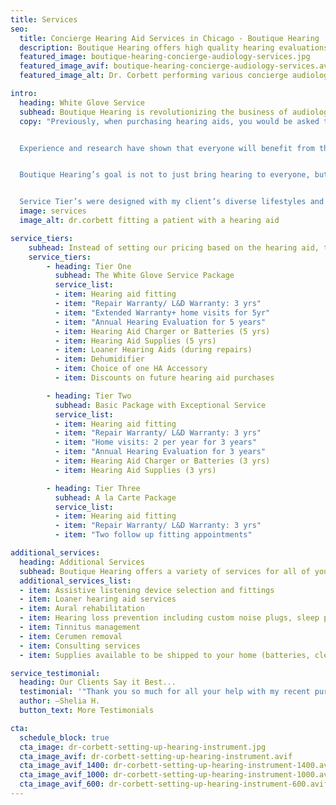 ```yaml
---
title: Services
seo:
  title: Concierge Hearing Aid Services in Chicago - Boutique Hearing
  description: Boutique Hearing offers high quality hearing evaluations, customized, precise hearing aid fittings and service packages that best fits your needs.
  featured_image: boutique-hearing-concierge-audiology-services.jpg
  featured_image_avif: boutique-hearing-concierge-audiology-services.avif
  featured_image_alt: Dr. Corbett performing various concierge audiology services on patients

intro: 
  heading: White Glove Service
  subhead: Boutique Hearing is revolutionizing the business of audiology. We are re-imaging not only the process of hearing aid fittings but also restructuring how they are purchased.
  copy: "Previously, when purchasing hearing aids, you would be asked to select your hearing aid based on your lifestyle and how much money you were willing to spend. Those who were “active” and could afford more received high end hearing aids while those who lived a “calm” life or could not afford as much receive a more basic hearing aid. Which on the surface is the same as how you make most of your larger purchases from furniture to cars. However, purchasing a hearing aid is not like purchasing a car. Even someone living a “calm” life does not live in a sound proof bubble so they are still exposed to environmental noises that degrade the speech signal.


  Experience and research have shown that everyone will benefit from the features offered in high end hearing aids. Why? Simple. The more your hearing aids can do to clean up the speech signal the less effort you will have to put into hearing. When you put less effort into hearing your able to enjoy the conversation and more easily recall that conversation later. 


  Boutique Hearing’s goal is not to just bring hearing to everyone, but to bring quality hearing to everyone. To accomplish this Boutique Hearing restructured how hearing aids are priced. The Tiered pricing structure described below provides everyone the opportunity to purchase quality hearing aids.


  Service Tier’s were designed with my client’s diverse lifestyles and needs in mind. My client’s will receive the same high quality hearing aids whether they purchase them in Tier one, two or three. What varies between the Tiers are the additional white glove services that come with it such as hearing aid accessories, dehumidifiers, and regular follow up visits with Dr. Corbett."
  image: services
  image_alt: dr.corbett fitting a patient with a hearing aid

service_tiers:
    subhead: Instead of setting our pricing based on the hearing aid, the price is based on the service tier that best fits your needs. You only pay for the services you require.
    service_tiers:
        - heading: Tier One
          subhead: The White Glove Service Package
          service_list: 
          - item: Hearing aid fitting
          - item: "Repair Warranty/ L&D Warranty: 3 yrs"
          - item: "Extended Warranty+ home visits for 5yr"
          - item: "Annual Hearing Evaluation for 5 years"
          - item: Hearing Aid Charger or Batteries (5 yrs)
          - item: Hearing Aid Supplies (5 yrs)
          - item: Loaner Hearing Aids (during repairs)
          - item: Dehumidifier
          - item: Choice of one HA Accessory
          - item: Discounts on future hearing aid purchases

        - heading: Tier Two
          subhead: Basic Package with Exceptional Service
          service_list: 
          - item: Hearing aid fitting
          - item: "Repair Warranty/ L&D Warranty: 3 yrs"
          - item: "Home visits: 2 per year for 3 years"
          - item: "Annual Hearing Evaluation for 3 years"
          - item: Hearing Aid Charger or Batteries (3 yrs)
          - item: Hearing Aid Supplies (3 yrs)

        - heading: Tier Three
          subhead: A la Carte Package
          service_list: 
          - item: Hearing aid fitting
          - item: "Repair Warranty/ L&D Warranty: 3 yrs"
          - item: "Two follow up fitting appointments"

additional_services:
  heading: Additional Services
  subhead: Boutique Hearing offers a variety of services for all of your hearing needs. Below is a list of our additional services.
  additional_services_list:
  - item: Assistive listening device selection and fittings
  - item: Loaner hearing aid services
  - item: Aural rehabilitation
  - item: Hearing loss prevention including custom noise plugs, sleep plugs, musician ear plugs, in-ear monitors and swim plugs
  - item: Tinnitus management
  - item: Cerumen removal
  - item: Consulting services
  - item: Supplies available to be shipped to your home (batteries, cleaning tools, wax traps, etc.)

service_testimonial:
  heading: Our Clients Say it Best...
  testimonial: '"Thank you so much for all your help with my recent purchase of new hearing aids. I appreciated your perseverance as we got the new aids to really improve my hearing. It is always a pleasure to work with you."'
  author: —Shelia H.
  button_text: More Testimonials

cta: 
  schedule_block: true
  cta_image: dr-corbett-setting-up-hearing-instrument.jpg
  cta_image_avif: dr-corbett-setting-up-hearing-instrument.avif
  cta_image_avif_1400: dr-corbett-setting-up-hearing-instrument-1400.avif
  cta_image_avif_1000: dr-corbett-setting-up-hearing-instrument-1000.avif
  cta_image_avif_600: dr-corbett-setting-up-hearing-instrument-600.avif
---
```

